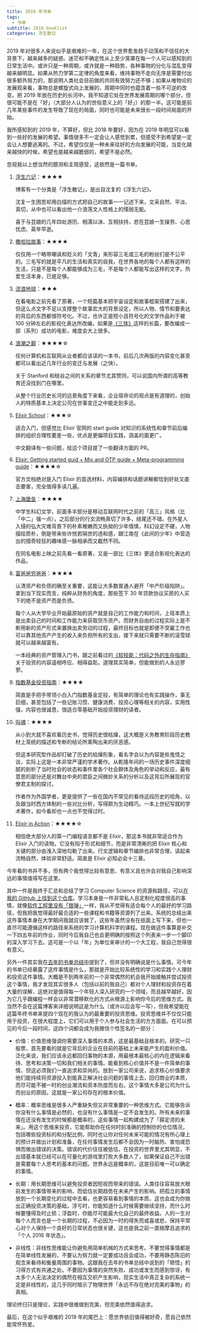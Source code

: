 ```yaml
---
title: 2019 年书单
tags:
  - 书单
subtitle: 2019-booklist
categories: 浮生散记
---
```


2019 年对很多人来说似乎是艰难的一年，在这个世界愈发趋于动荡和不信任的大背景下，越来越多的疑惑、迷茫和不确定性从上至少笼罩在每一个人可以感知到的日常生活中。或许只是一种周期，或许就是一种趋势，各种事物的分化与混乱变得越来越明显。如果从热力学第二定律的角度来看，维持事物不走向无序是需要付出很多额外努力的，那说明人类社会目前做的共同有效努力还不够；如果从唯物论的发展观来看，事物总是螺旋式向上发展的，周期中同时也蕴含着一些不可逆的改变。把 2019 年放在历史的长河中，我不知道它处在世界发展周期的哪个部分，但很可能不是在「好」（大部分人认为的世俗意义上的「好」）的那一半。这可能是前几年某些事件的发生导致了现在的局面，同时也可能是未来很长一段时间局面的开始。

我所感知到的 2019 年，不算好，但比 2018 年要好，因为在 2019 年明显可以看到一些好的发展的希望。事情很多不一定会让人感觉到累，但感受不到希望是一定会让人想要逃离的。不过，希望仅仅是一种未来往好的方向发展的可能，当变化越来越快的时候，希望也是越来越脆弱的，希望不是必然。

<!-- more -->

忽视我以上想当然的臆测和主观感受，这依然是一篇书单。

1. [浮生六记](https://book.douban.com/subject/27006467/)：★★★★

   博客有一个分类是「浮生散记」，是出自沈复的《浮生六记》。

   沈复一生困苦却用白描的方式把自己的故事一一记述下来，文采自然、平淡、真切，从中也可以看出他一介浪荡文人性格上的懦弱无能。

   喜于与芸娘的几年四处游历、相濡以沫、互相扶持，悲在芸娘一生操劳、心思忧虑、英年早逝。

2. [撒哈拉故事](https://book.douban.com/subject/26997048/)：★★★★

   仅仅用一个略带嘲讽和贬义的「文青」来形容三毛或三毛的粉丝们是不公平的。三毛写的就是平凡的生活和真实的自我，在世界各地的每个人都有这样的生活，只是不是每个人都能够成为三毛，不是每个人都能写出这样的文字。热爱生活本身，已是足够。

3. [流浪地球](https://book.douban.com/subject/30455321/)：★★★

   在看电影之前先看了原著，一个短篇基本把宇宙设定和故事框架搭建了出来，但这么点文字不足以支撑整个故事宏大的背景设定，所以人物、情节和要表达的背后的东西都很符号化。不过，也许正是短小且符号化的文学作品利于被 100 分钟左右的影视化表达所改编，如果是[《三体》](https://book.douban.com/subject/6518605/)这样的长篇，要改编成一部（系列）成功的电影，难度会大上很多。

4. [浪潮之巅](https://book.douban.com/subject/6709783/)：★★★★☆

   任何计算机和互联网从业者都应该读的一本书，前后几次再版的内容变化甚至都可以看出近几年行业的变迁与发展（之快）。

   关于 Stanford 和硅谷之间的关系的章节尤其赞同，可以说国内所谓的高等教育还没找到门在哪里。

   从整个行业历史长河的远景角度下来看，企业宿命论的观点是有道理的，创始人的特质基本上决定公司在世事变迁之中能走到多远。

5. [Elixir School](https://elixirschool.com/zh-hans/)：★★★☆

   适合入门，但感觉比 Elixir 官网的 start guide 对知识的系统性和章节前后编排的组织合理性要差一些，优点是更偏项目实践，涵盖的面更广。

   中文翻译有一些问题，给这个项目提了一些翻译方面的 PR。

6. [Elixir: Getting started guid + Mix and OTP guide + Meta-programming guide](https://elixir-lang.org/getting-started/introduction.html)：★★★★☆

   官方文档绝对是入门 Elixir 的首选材料，内容编排和话题讲解都恰到好处又直击要害，完全值得多读几遍。

7. [上海堡垒](https://book.douban.com/subject/26910174/)：★★★★

   中学生科幻文学，前面多半部分是移动互联网时代之前的「高三」风格（比「中二」强一点），之后部分的行文流畅真切了许多，结尾还不错。在外星人入侵的弘大灾难背景下的朴素稚嫩而又执拗的少年情愫，科幻设定不硬，人物描绘质朴，倒是带来些许恍若隔世的违和感，跟江南在《此间的少年》中营造出的猎奇轻狂的趣味感一脉相承而又截然不同。

   在同名电影上映之前先看一看原著，又是一部比《三体》更适合影视化表达的作品。

8. [富爸爸穷爸爸](https://book.douban.com/subject/25816940/)：★★★★

   认清资产和负债的确至关重要，这能让大多数普通人避开「中产阶级陷阱」。拿到当下现实而言，纯粹从财务的角度，那些签下 30 年贷款协议买房的人买下的绝不是资产而是负债。

   每个人从大学毕业开始最原始的资产就是自己的工作能力和时间，上班本质上是出卖自己的时间和工作能力来获取货币资产。而财务自由的过程实际上是不断用新的资产形式来置换出卖劳动的过程，最终目标也就是即便不受雇工作也可以靠其他资产产生的收入来负担所有的支出，接下来就只需要不断的滚雪球就可以越来越富有。

   一本经典的资产管理入门书，跟之前看过的[《软技能：代码之外的生存指南》](https://book.douban.com/subject/26835090/)关于投资的内容遥相呼应、相得益彰。道理其实简单，但能做到的人永远寥寥。

9. [指数基金投资指南](https://book.douban.com/subject/27204860/)：★★★★

   简直是手把手带领小白入门指数基金定投，有简单的理论也有实践操作，事无巨细，甚至包括了一些记账习惯、健康消费、投资心理等相关的内容，实用性强，内容也很诚恳，很适合零基础开始投资理财的读者。

10. [叫魂](https://book.douban.com/subject/10471333/)：★★★★

    从小到大就不喜欢看历史书，觉得历史很枯燥，这大概是义务教育阶段历史教材上笼统的描述和专断的结论所熏陶出来的厌恶感。

    但这本研究型作品却打破了历史的枯燥形象，看名字会以为内容是些鬼怪之谈，实际上这是一本非常严谨的学术著作。从乾隆年间的一场历史事件深度细腻的剖析了当时社会的状态和事件里各个社会群体及角色的举动和反应，最有意思的部分还是对舞台中央的君臣之间微妙关系的分析以及这背后所展现的官僚君主制的探讨。

    作者作为外国学者，更是提供了一些在国内不常见的看待这段历史的视角，以及跟当时西方体制的一些对比分析，写得颇为生动精巧。一本上世纪写就的学术著作，如今看却也一点也不觉得过时。

11. [Elixir in Action](https://book.douban.com/subject/25897187/)：★★★★☆

    相信绝大部分人的第一门编程语言都不是 Elixir，那这本书就非常适合作为 Elixir 入门的读物。它没有陷于形式和细节，而是非常清晰的把 Elixir 核心和关键的部分由浅入深地勾勒了出来。行文逻辑和章节编排也非常合理，读起来流畅自然，体验非常舒适。简直是 Elixir 必知必会十三章。

今年看的书并不多，但有两个我觉得比较有意思、有意义且也许会对我自己影响深远的事情值得写在这里。

其中一件是我终于汇总和总结了学习 Computer Science 的资源和路径，可以[在我的 GitHub 上找到这个仓库](https://github.com/Maples7/cs-roadmap)。学习本身是一件非常私人且定制化程度很高的事情，就像[软件工程里没有「银弹」](https://en.wikipedia.org/wiki/No_Silver_Bullet)一样，我从不觉得有适合每个人的最好的学习路径，但我把我觉得最好最合适的一些课程和书籍等资源列了出来。系统的总结出来这件事情本身在大学期间我就应该做了，这些年虽然没有在纸面上写下来，但也一直尽可能遵循这样的路径来系统的学习计算机科学的课程。现在做这件事算是补交一下四五年前的作业，同时今后我自己也会更明确的按照这个列表来一步一个脚印的深入学习下去。这可是一个以「年」为单位来审计的一个大工程，我自己觉得很有意义。

另外一件其实我在[去年的书单总结中](http://maples7.com/2018/12/31/2018-booklist/)提到了，但并没有明确说是什么事情。可今年的书单已经暴露了这件事情是什么，那就是开始比较系统性的学习和实践个人理财和投资这件事情。大概是不到两年前的一个非常偶然的机会我开始接触并尝试投资这个事情，我才发现其实很多人（包括以前的我自己）都对个人理财和投资存在着大量的误解，这绝对是值得每一个年轻人深入研究的一个领域，而且越早越好，因为它几乎跟编程一样会以非常潜移默化的方式从根源上影响你今后的思维方式。我当然不会在这篇博客来详细说明这是为什么（或许以后会写一写），但我希望能在这篇年终书单来提四个现在的我认为的最重要的投资思维。投资思维并不仅仅只能用于投资，在很大程度上，它们可以用于个人参与社会生活的方方面面。在可以预见的今后一段时间，这四个词都会成为我微信个性签名的一部分：

- 价值：价值思维强调你需要深入事情的本质，这是最基础且根本的。研究一只股票，首先要看的就是它背后的企业在目前的基础上未来能产生的盈利价值。泛化来说，我们应该永远都回归事物的本源，用最根本最核心的内在逻辑来看待、思考和决策一切和我们相关的事情。能看到核心价值并不是一件简单的事情，但这必须我们一直追求和崇尚的。放到一家公司来说，追求核心价值要求他们能持续将资源投入到能真正解决社会问题的事情上去，回归商业的本质，而尽可能不被一时的创业潮流和资本热度而左右。这个事情大多是公司为什么而创业的原因，这就是一家公司存在的根本价值。

- 概率：概率思维是很多人严重缺失但又非常重要的一种思维方式。它能够告诉你没有什么事情是必然的，也没有什么事情是一定不会发生的。所有未来的事情在还没有发生的时候都是概率的，这些事情一起构建成为了「薛定谔的未来」。用这个思维来投资，它能帮助你在任何时刻准确的控制你的仓位情况，包括哪些投资标的和分配比例，同时也让你对任何未来可能的情况有所心理上的预计并做出计划和准备，在任何事情发生后都不会因为一时脑热、害怕或恐惧而做出错误的决策。错误的代价往往被低估，在投资的世界里尤其明显，不出错基本就已经可以在可量化的游戏里打败大多数人了，如果保证自己不出错是需要每个人思考的基本的问题。世界永远是概率的，这是目前唯一可以确定的事情。

- 长期：用长期思维可以避免投资者因短视而带来的错误。人类往往容易放大眼前发生的事情带来的影响，而低估长期趋势在未来产生的影响。把孤立的事情放到一个长期变化的过程中去看，也更容易看到事情的本质。这也会成为你做出正确投资决策的基础，浮亏时，你能知道什么时候需要继续坚持，而什么时候要懂得及时止损；浮盈时，你能尽可能最大化自己的最终收益。人的一生对每个人而言也是一个长期的过程，不必因为一时的得失而或喜或悲，保持平常心对个人保持一个良好的日常状态也很关键，这也是我之前一直揣摩且追求的「个人 2016 年状态」。

- 非线性：非线性思维能让你避免用简单机械的方式来思考。不要觉得事情都是在简单线性发展的，不要认为努力就一定要成功且会成功，不要用静态陈旧的观念来看待和衡量周围的事物。这跟我在去年的书单总结中说到的「顿悟」的习得方式有共通之处。不要因为事情的突然失败、成功或发生而感到惊讶，有太多个人无法决定的偶然在相互交织产生影响，现实生活中真正复杂的系统一定是非线性的，这几乎同时暗示了物理世界「永远不存在绝对完美的事物」的真相。

理论终归只是理论，实践中很难做到完美，但完美依然值得追求。

最后，在这个似乎艰难的 2019 年的尾巴上：愿世界依旧值得被好奇，愿自己依然能常怀热爱。
